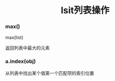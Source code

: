 <center><h1>lsit列表操作</h1></center>

### max()

max(list)

返回列表中最大的元素

### a.index(obj)

从列表中找出某个值第一个匹配项的索引位置

